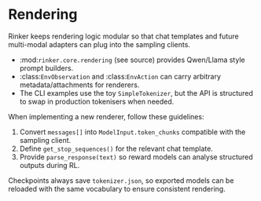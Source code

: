# Rendering

Rinker keeps rendering logic modular so that chat templates and future multi-modal adapters can plug into the sampling clients.

* :mod:`rinker.core.rendering` (see source) provides Qwen/Llama style prompt builders.
* :class:`EnvObservation` and :class:`EnvAction` can carry arbitrary metadata/attachments for renderers.
* The CLI examples use the toy `SimpleTokenizer`, but the API is structured to swap in production tokenisers when needed.

When implementing a new renderer, follow these guidelines:

1. Convert `messages[]` into `ModelInput.token_chunks` compatible with the sampling client.
2. Define `get_stop_sequences()` for the relevant chat template.
3. Provide `parse_response(text)` so reward models can analyse structured outputs during RL.

Checkpoints always save `tokenizer.json`, so exported models can be reloaded with the same vocabulary to ensure consistent
rendering.
